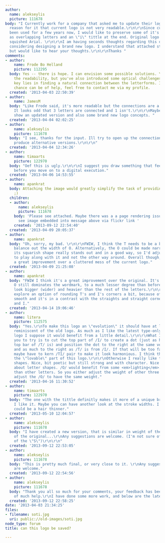 ```yaml
---
author:
  name: alekseylis
  picture: 111678
body: "I Currently work for a company that asked me to update their logo, number one
  reason for it that current logo is not very readable.\r\n\r\nSince current logo
  been used for a few years now, I would like to preserve some of it's qualities such
  as overlapping letters and an \"i\" tittle at the end. Original logo is a heavily
  squished Arial. \r\n\r\nI am having seconds thoughts regarding this direction, and
  considering designing a brand new logo. I understand that attached still need polishing,
  but would like to hear your thoughts.\r\n\r\nThanks "
comments:
- author:
    name: Frode Bo Helland
    picture: 112295
  body: Yes -- there is hope. I can envision some possible solutions. You've improved
    the readability, but you've also introduced some optical challenges. Perhaps the
    key lies in finding a natural connection between the letterforms. If I by any
    chance can be of help, feel free to contact me via my profile.
  created: '2013-04-03 22:50:39'
- author:
    name: JamesM
  body: "Like Frode said, it's more readable but the connections are a challenge.
    It looks odd that 3 letters are connected and 1 isn't.\r\n\r\nMaybe you could
    show an updated version and also some brand new logo concepts. "
  created: '2013-04-04 02:02:25'
- author:
    name: alekseylis
    picture: 111678
  body: "I see, thanks for the input. Ill try to open up the connections a bit, and
    produce alternative versions.\r\n\r\n"
  created: '2013-04-04 12:34:26'
- author:
    name: timaarts
    picture: 122970
  body: "Oef this is ugly.\r\n\r\nI suggest you draw something that feels right first
    before you move on to a digital execution."
  created: '2013-04-06 14:53:55'
- author:
    name: apankrat
  body: Attaching the image would greatly simplify the task of providing a feedback
    ;)
  children:
  - author:
      name: alekseylis
      picture: 111678
    body: 'Please see attached. Maybe there was a a page rendering issue, as I can
      see image embedded into message above via flickr link '
    created: '2013-09-12 22:54:40'
  created: '2013-04-09 20:05:37'
- author:
    name: apankrat
  body: "Oh, sorry, my bad. \r\n\r\nFWIW, I think the T needs to be a bit wider to
    balance out the width of O. Alternatively, the O could be made narrower, but then
    its squarish shape really stands out and in a good way, so I'd adjust the rest
    to play along with it and not the other way around. Overall though, I think it's
    a great improvement over a cluttered mess of the current logo."
  created: '2013-04-09 21:25:08'
- author:
    name: apankrat
  body: "FWIW I think it's a great improvement over the original. It's really good.\r\n\r\nThe
    O still dominates the wordmark, to a much lesser degree than before, but it does
    look bigger (wider) and heavier than the rest of the letters.\r\n\r\nI would also
    explore an option of rounding T's and I's corners a bit, because of SO looks very
    smooth and it's in a contrast with the straights and straight corners of the T
    and I."
  created: '2013-04-14 19:06:46'
- author:
    name: litera
    picture: 112575
  body: "Yes.\r\nTo make this logo an \"evolution\" it should have at least something
    reminiscent of the old logo. As much as I like the latest type-only-no-tweaks
    logo I suppose it would benefit from a little detail.\r\n\r\nWhat I would suggest
    you to try is to cut the top part of /I/ to create a dot (just as high at the
    top bar of /T/ is) and position the dot to the right at the same vertical level
    and as much to the right as /T/ is from /I/. If that will be too far, you will
    maybe have to kern /TI/ pair to make it look harmonious. I think that would make
    the \"lovable\" part of this logo.\r\n\r\nOtherwise I really like these letter
    shapes. Nice, bit poetic but still strong and with character. Nice choice. But
    about letter shapes. /O/ would benefit from some <em>lighting</em>. It feels heavier
    than other letters. So you either adjust the weight of other three letters or
    adjust the /O/ to have the same weight."
  created: '2013-04-16 11:30:52'
- author:
    name: timaarts
    picture: 122970
  body: "The one with the tittle definitly makes it more of a unique brand,\r\n\r\nOverall
    I like it. Maybe you can have another look at the stroke widths. I think the thicks
    could be a hair thinner."
  created: '2013-05-10 12:04:57'
- author:
    name: alekseylis
    picture: 111678
  body: "I have created a new version, that is similar in weight of the characters
    of the original...\r\nAny suggestions are welcome. (I'm not sure of the execution
    of the \"S\")\r\n\r\n"
  created: '2013-09-12 22:53:05'
- author:
    name: alekseylis
    picture: 111678
  body: "This is pretty much final, or very close to it. \r\nAny suggestions recommendations
    are welcome."
  created: '2013-09-12 22:54:56'
- author:
    name: alekseylis
    picture: 111678
  body: "Thank you all so much for your comments, your feedback has been great and
    of much help.\r\nI have done some more work, and below are the latest versions.\r\n"
  created: '2013-09-12 22:58:25'
date: '2013-04-03 21:34:25'
files:
- filename: soti.jpg
  uri: public://old-images/soti.jpg
node_type: forum
title: can this logo be saved?

---
```

